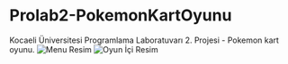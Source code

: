 # Prolab2-PokemonKartOyunu
Kocaeli Üniversitesi Programlama Laboratuvarı 2. Projesi - Pokemon kart oyunu. 
![Menu Resim](http://burakcantemizel.com/resimler/prolab2menu.png)
![Oyun İçi Resim](http://burakcantemizel.com/resimler/prolab2oyun.png)

